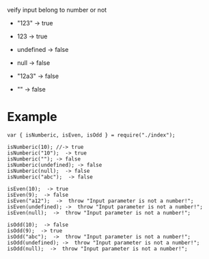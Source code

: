 veify input belong to number or not

* "123" -> true

* 123 -> true

* undefined -> false

* null -> false 

* "12a3" -> false

* "" -> false


# Example 

    var { isNumberic, isEven, isOdd } = require("./index");

    isNumberic(10); //-> true
    isNumberic("10");  -> true 
    isNumberic(""); -> false 
    isNumberic(undefined); -> false
    isNumberic(null);  -> false
    isNumberic("abc");  -> false

    isEven(10);  -> true
    isEven(9);  -> false
    isEven("a12");  ->  throw "Input parameter is not a number!";
    isEven(undefined); ->  throw "Input parameter is not a number!";
    isEven(null);  ->  throw "Input parameter is not a number!";

    isOdd(10);  -> false
    isOdd(9);  -> true
    isOdd("abc");  ->  throw "Input parameter is not a number!";
    isOdd(undefined); ->  throw "Input parameter is not a number!";
    isOdd(null);  ->  throw "Input parameter is not a number!";

